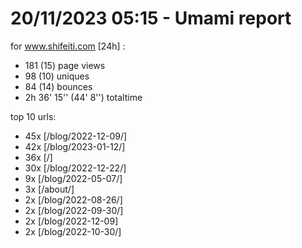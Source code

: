 # 20/11/2023 05:15 - Umami report
for www.shifeiti.com [24h] :

 - 181 (15) page views
 - 98 (10) uniques
 - 84 (14) bounces
 - 2h 36' 15'' (44' 8'') totaltime


top 10 urls:
 - 45x [/blog/2022-12-09/]
 - 42x [/blog/2023-01-12/]
 - 36x [/]
 - 30x [/blog/2022-12-22/]
 - 9x [/blog/2022-05-07/]
 - 3x [/about/]
 - 2x [/blog/2022-08-26/]
 - 2x [/blog/2022-09-30/]
 - 2x [/blog/2022-12-09]
 - 2x [/blog/2022-10-30/]


